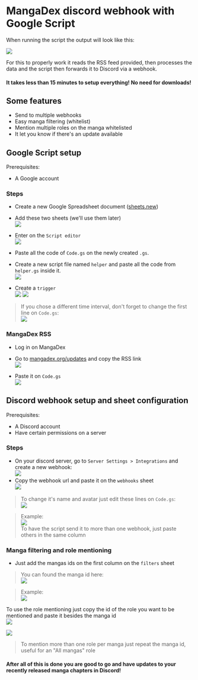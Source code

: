 
# MangaDex discord webhook with Google Script

When running the script the output will look like this:

![](https://imgur.com/92jWaXu.png)

For this to properly work it reads the RSS feed provided, then processes the data and the script then forwards it to Discord via a webhook.

#### It takes less than 15 minutes to setup everything! No need for downloads!

## Some features

 - Send to multiple webhooks
 - Easy manga filtering (whitelist)
 - Mention multiple roles on the manga whitelisted
 - It let you know if there's an update available

## Google Script setup

Prerequisites:
- A Google account

### Steps

 - Create a new Google Spreadsheet document ([sheets.new](sheets.new))

 - Add these two sheets (we'll use them later)  
![](https://imgur.com/0TYIY3k.png)

- Enter on the `Script editor`  
![](https://imgur.com/UNCgkM4.png)

- Paste all the code of `Code.gs` on the newly created `.gs`.
- Create a new script file named `helper` and paste all the code from `helper.gs` inside it.  
![](https://imgur.com/LlRvZxC.png)

- Create a `trigger`  
![](https://imgur.com/ucoVUyA.png)
![](https://imgur.com/xyLxBRb.png)
> If you chose a different time interval, don't forget to change the first line on `Code.gs`:  
![](https://imgur.com/Hhs1J6z.png)

### MangaDex RSS

 - Log in on MangaDex
 - Go to [mangadex.org/updates](https://mangadex.org/updates) and copy the RSS link  
 ![](https://imgur.com/ILIGmeV.png)
 
 - Paste it on `Code.gs`  
 ![](https://imgur.com/LyixhDv.png)

## Discord webhook setup and sheet configuration

Prerequisites:
- A Discord account
- Have certain permissions on a server

### Steps

-  On your discord server, go to `Server Settings > Integrations` and create a new webhook:  
![](https://imgur.com/InuvbSN.png)
 - Copy the webhook url and paste it on the `webhooks` sheet  
 ![](https://imgur.com/YX8feZU.png)
 >To change it's name and avatar just edit these lines on `Code.gs`:  
 ![](https://imgur.com/vzKjOPj.png)
 
>Example:  
![](https://imgur.com/kZ7N5f5.png)  
> To have the script send it to more than one webhook, just paste others in the same column

### Manga filtering and role mentioning
- Just add the mangas ids on the first column on the `filters` sheet
> You can found the manga id here:  
![](https://imgur.com/DUDXEVp.png)

>Example:  
![](https://imgur.com/OXGx6aq.png)

To use the role mentioning just copy the id of the role you want to be mentioned and paste it besides the manga id  
![](https://user-images.githubusercontent.com/32572430/90993293-ad105e00-e58a-11ea-8a26-ddb5094bd8b2.png)

![](https://user-images.githubusercontent.com/32572430/90993278-9ec24200-e58a-11ea-83a0-c33271cadaa3.png)

> To mention more than one role per manga just repeat the manga id, useful for an "All mangas" role

#### After all of this is done you are good to go and have updates to your recently released manga chapters in Discord!
